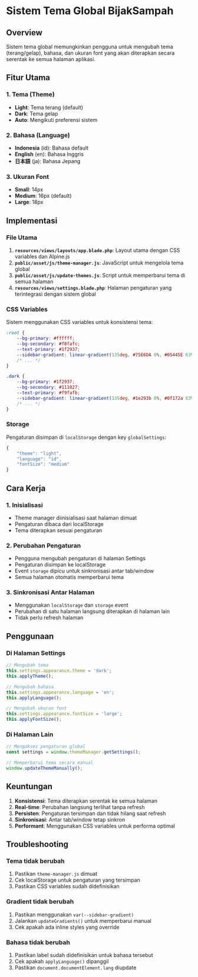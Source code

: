# Sistem Tema Global BijakSampah

## Overview
Sistem tema global memungkinkan pengguna untuk mengubah tema (terang/gelap), bahasa, dan ukuran font yang akan diterapkan secara serentak ke semua halaman aplikasi.

## Fitur Utama

### 1. Tema (Theme)
- **Light**: Tema terang (default)
- **Dark**: Tema gelap
- **Auto**: Mengikuti preferensi sistem

### 2. Bahasa (Language)
- **Indonesia** (id): Bahasa default
- **English** (en): Bahasa Inggris
- **日本語** (ja): Bahasa Jepang

### 3. Ukuran Font
- **Small**: 14px
- **Medium**: 16px (default)
- **Large**: 18px

## Implementasi

### File Utama
1. **`resources/views/layouts/app.blade.php`**: Layout utama dengan CSS variables dan Alpine.js
2. **`public/asset/js/theme-manager.js`**: JavaScript untuk mengelola tema global
3. **`public/asset/js/update-themes.js`**: Script untuk memperbarui tema di semua halaman
4. **`resources/views/settings.blade.php`**: Halaman pengaturan yang terintegrasi dengan sistem global

### CSS Variables
Sistem menggunakan CSS variables untuk konsistensi tema:

```css
:root {
    --bg-primary: #ffffff;
    --bg-secondary: #f8fafc;
    --text-primary: #1f2937;
    --sidebar-gradient: linear-gradient(135deg, #75E6DA 0%, #05445E 63%);
    /* ... */
}

.dark {
    --bg-primary: #1f2937;
    --bg-secondary: #111827;
    --text-primary: #f9fafb;
    --sidebar-gradient: linear-gradient(135deg, #1e293b 0%, #0f172a 63%);
    /* ... */
}
```

### Storage
Pengaturan disimpan di `localStorage` dengan key `globalSettings`:
```javascript
{
    "theme": "light",
    "language": "id", 
    "fontSize": "medium"
}
```

## Cara Kerja

### 1. Inisialisasi
- Theme manager diinisialisasi saat halaman dimuat
- Pengaturan dibaca dari localStorage
- Tema diterapkan sesuai pengaturan

### 2. Perubahan Pengaturan
- Pengguna mengubah pengaturan di halaman Settings
- Pengaturan disimpan ke localStorage
- Event `storage` dipicu untuk sinkronisasi antar tab/window
- Semua halaman otomatis memperbarui tema

### 3. Sinkronisasi Antar Halaman
- Menggunakan `localStorage` dan `storage` event
- Perubahan di satu halaman langsung diterapkan di halaman lain
- Tidak perlu refresh halaman

## Penggunaan

### Di Halaman Settings
```javascript
// Mengubah tema
this.settings.appearance.theme = 'dark';
this.applyTheme();

// Mengubah bahasa
this.settings.appearance.language = 'en';
this.applyLanguage();

// Mengubah ukuran font
this.settings.appearance.fontSize = 'large';
this.applyFontSize();
```

### Di Halaman Lain
```javascript
// Mengakses pengaturan global
const settings = window.themeManager.getSettings();

// Memperbarui tema secara manual
window.updateThemeManually();
```

## Keuntungan

1. **Konsistensi**: Tema diterapkan serentak ke semua halaman
2. **Real-time**: Perubahan langsung terlihat tanpa refresh
3. **Persisten**: Pengaturan tersimpan dan tidak hilang saat refresh
4. **Sinkronisasi**: Antar tab/window tetap sinkron
5. **Performant**: Menggunakan CSS variables untuk performa optimal

## Troubleshooting

### Tema tidak berubah
1. Pastikan `theme-manager.js` dimuat
2. Cek localStorage untuk pengaturan yang tersimpan
3. Pastikan CSS variables sudah didefinisikan

### Gradient tidak berubah
1. Pastikan menggunakan `var(--sidebar-gradient)`
2. Jalankan `updateGradients()` untuk memperbarui manual
3. Cek apakah ada inline styles yang override

### Bahasa tidak berubah
1. Pastikan label sudah didefinisikan untuk bahasa tersebut
2. Cek apakah `applyLanguage()` dipanggil
3. Pastikan `document.documentElement.lang` diupdate 